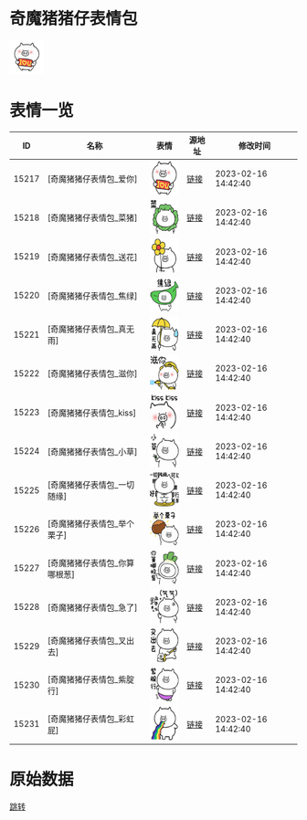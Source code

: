 # 奇魔猪猪仔表情包

<img src="./cover.png" height="60" alt="cover" />

# 表情一览

|ID|名称|表情|源地址|修改时间|
|----|----|----|----|----|
|15217|[奇魔猪猪仔表情包_爱你]|<img src="./pic/015217_%5B奇魔猪猪仔表情包_爱你%5D.png" height="60" alt="爱你"/>|[链接](https://i0.hdslb.com/bfs/garb/3044839b04e1d6712fe7ef3863e69efc0fdec8f5.png)|2023-02-16 14:42:40|
|15218|[奇魔猪猪仔表情包_菜猪]|<img src="./pic/015218_%5B奇魔猪猪仔表情包_菜猪%5D.png" height="60" alt="菜猪"/>|[链接](https://i0.hdslb.com/bfs/garb/f193da36573df75c29513712c6d5546033633b27.png)|2023-02-16 14:42:40|
|15219|[奇魔猪猪仔表情包_送花]|<img src="./pic/015219_%5B奇魔猪猪仔表情包_送花%5D.png" height="60" alt="送花"/>|[链接](https://i0.hdslb.com/bfs/garb/5f5b1d1b2cca1ec8d6f813d800bd626be6a6eba3.png)|2023-02-16 14:42:40|
|15220|[奇魔猪猪仔表情包_焦绿]|<img src="./pic/015220_%5B奇魔猪猪仔表情包_焦绿%5D.png" height="60" alt="焦绿"/>|[链接](https://i0.hdslb.com/bfs/garb/70ae5d6ee1afdcff9de1c7d3874cc7209e8effcb.png)|2023-02-16 14:42:40|
|15221|[奇魔猪猪仔表情包_真无雨]|<img src="./pic/015221_%5B奇魔猪猪仔表情包_真无雨%5D.png" height="60" alt="真无雨"/>|[链接](https://i0.hdslb.com/bfs/garb/e831e1260ac0b109ecb5c213f38085eb2c27fe4c.png)|2023-02-16 14:42:40|
|15222|[奇魔猪猪仔表情包_滋你]|<img src="./pic/015222_%5B奇魔猪猪仔表情包_滋你%5D.png" height="60" alt="滋你"/>|[链接](https://i0.hdslb.com/bfs/garb/51b700ba3f5ecef0d1e3fcc487de540ed3052bb2.png)|2023-02-16 14:42:40|
|15223|[奇魔猪猪仔表情包_kiss]|<img src="./pic/015223_%5B奇魔猪猪仔表情包_kiss%5D.png" height="60" alt="kiss"/>|[链接](https://i0.hdslb.com/bfs/garb/e6d865797e0a9d1f53d1d1d40f0c49121c63f1fd.png)|2023-02-16 14:42:40|
|15224|[奇魔猪猪仔表情包_小草]|<img src="./pic/015224_%5B奇魔猪猪仔表情包_小草%5D.png" height="60" alt="小草"/>|[链接](https://i0.hdslb.com/bfs/garb/70ab3d7f9df72e61979b6b2a67e9cfae683de2a2.png)|2023-02-16 14:42:40|
|15225|[奇魔猪猪仔表情包_一切随缘]|<img src="./pic/015225_%5B奇魔猪猪仔表情包_一切随缘%5D.png" height="60" alt="一切随缘"/>|[链接](https://i0.hdslb.com/bfs/garb/225578608270fefe9a01f70eea2345abe1ec6982.png)|2023-02-16 14:42:40|
|15226|[奇魔猪猪仔表情包_举个栗子]|<img src="./pic/015226_%5B奇魔猪猪仔表情包_举个栗子%5D.png" height="60" alt="举个栗子"/>|[链接](https://i0.hdslb.com/bfs/garb/aa8bc407b50940b151ebe0c28d999b966df4fe64.png)|2023-02-16 14:42:40|
|15227|[奇魔猪猪仔表情包_你算哪根葱]|<img src="./pic/015227_%5B奇魔猪猪仔表情包_你算哪根葱%5D.png" height="60" alt="你算哪根葱"/>|[链接](https://i0.hdslb.com/bfs/garb/01372a15b68f1f682134e82e835c683782f3417e.png)|2023-02-16 14:42:40|
|15228|[奇魔猪猪仔表情包_急了]|<img src="./pic/015228_%5B奇魔猪猪仔表情包_急了%5D.png" height="60" alt="急了"/>|[链接](https://i0.hdslb.com/bfs/garb/77e7e5fe002a82a56a6eccba7a9d7a67e382dce2.png)|2023-02-16 14:42:40|
|15229|[奇魔猪猪仔表情包_叉出去]|<img src="./pic/015229_%5B奇魔猪猪仔表情包_叉出去%5D.png" height="60" alt="叉出去"/>|[链接](https://i0.hdslb.com/bfs/garb/31bf71e0850a407147d85bf6e7723a95851886e2.png)|2023-02-16 14:42:40|
|15230|[奇魔猪猪仔表情包_紫腚行]|<img src="./pic/015230_%5B奇魔猪猪仔表情包_紫腚行%5D.png" height="60" alt="紫腚行"/>|[链接](https://i0.hdslb.com/bfs/garb/97a17f478d426205fd80ce5289e0b001ed83cfa1.png)|2023-02-16 14:42:40|
|15231|[奇魔猪猪仔表情包_彩虹屁]|<img src="./pic/015231_%5B奇魔猪猪仔表情包_彩虹屁%5D.png" height="60" alt="彩虹屁"/>|[链接](https://i0.hdslb.com/bfs/garb/f60b85601f63f525f375ef9ac8a3238bd68c62b3.png)|2023-02-16 14:42:40|

# 原始数据

[跳转](./raw.json)

